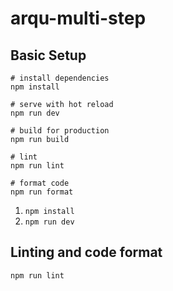 # arqu-multi-step

## Basic Setup

```
# install dependencies
npm install

# serve with hot reload
npm run dev

# build for production
npm run build

# lint
npm run lint

# format code
npm run format
```

1. `npm install`
2. `npm run dev`

## Linting and code format

`npm run lint`
